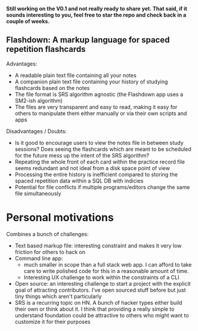**Still working on the V0.1 and not really ready to share yet. That said, if it sounds interesting to you, feel free to star the repo and check back in a couple of weeks.**

## Flashdown: A markup language for spaced repetition flashcards

Advantages:

- A readable plain text file containing all your notes
- A companion plain text file containing your history of studying flashcards based on the notes
- The file format is SRS algorithm agnostic (the Flashdown app uses a SM2-ish algorithm)
- The files are very transparent and easy to read, making it easy for others to manipulate them either manually or via their own scripts and apps

Disadvantages / Doubts:

- Is it good to encourage users to view the notes file in between study sessions? Does seeing the flashcards which are meant to be scheduled for the future mess up the intent of the SRS algorithm?
- Repeating the whole front of each card within the practice record file seems redundant and not ideal from a disk space point of view
- Processing the entire history is inefficient compared to storing the spaced repetition data within a SQL DB with indicies
- Potential for file conflicts if multiple programs/editors change the same file simultaneously

# Personal motivations

Combines a bunch of challenges:

- Text based markup file: interesting constraint and makes it very low friction for others to hack on
- Command line app:
  - much smaller in scope than a full stack web app. I can afford to take care to write polished code for this in a reasonable amount of time.
  - Interesting UX challenge to work within the constraints of a CLI
- Open source: an interesting challenge to start a project with the explicit goal of attracting contributors. I've open sourced stuff before but just tiny things which aren't particularly
- SRS is a recurring topic on HN. A bunch of hacker types either build their own or think about it. I think that providing a really simple to understand foundation could be attractive to others who might want to customize it for their purposes
